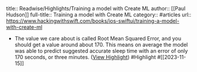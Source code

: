title:: Readwise/Highlights/Training a model with Create ML
author:: [[Paul Hudson]]
full-title:: Training a model with Create ML
category:: #articles
url:: https://www.hackingwithswift.com/books/ios-swiftui/training-a-model-with-create-ml
- The value we care about is called Root Mean Squared Error, and you should get a value around about 170. This means on average the model was able to predict suggested accurate sleep time with an error of only 170 seconds, or three minutes. ([View Highlight](https://read.readwise.io/read/01hf8czgf30smygh1psv87emf0)) #Highlight #[[2023-11-15]]